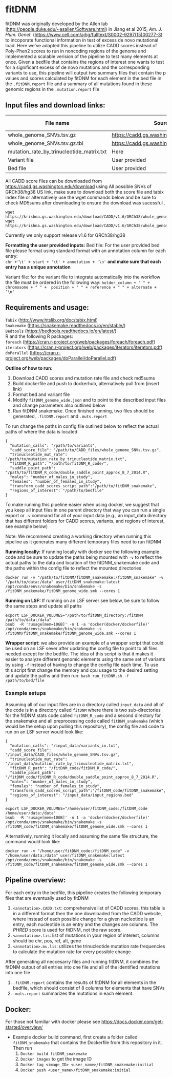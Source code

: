 # fitDNM
fitDNM was originally developed by the Allen lab (http://people.duke.edu/~asallen/Software.html) in Jiang et al 2015, *Am. J. Hum. Genet.*  (https://www.cell.com/ajhg/fulltext/S0002-9297(15)00277-3) to incoporate functional information in test of excess de novo mutational load. Here we've adapted this pipeline to utilize CADD scores instead of Poly-Phen2 scores to run in noncoding regions of the genome and implemented a scalable verision of the pipeline to test many elements at once. Given a bedfile that contains the regions of interest one wants to test for a significant excess of de novo mutations and the corresponding variants to use, this pipeline will output two summary files that contain the p values and scores calculated by fitDNM for each element in the bed file in the `.fitDNM.report` file and a summary of all mutations found in these genomic regions in the `.mutation.report` file

## Input files and download links:
| File name | Source | MD5Sum | annotation in configfile | 
|-----------| -------|------- | -------------------------|
| whole_genome_SNVs.tsv.gz|  https://cadd.gs.washington.edu/download | faaa80ef3948cf44e56a3629a90cdaaa | `cadd_score_file`| 
|whole_genome_SNVs.tsv.gz.tbi| https://cadd.gs.washington.edu/download |  4843cab24dd4992bb0cc5f1a7ebc807a | NA |
| mutation_rate_by_trinucleotide_matrix.txt | Here | ca2faad78f1055c266b5a8451bebf1cb | `trinucleotide_mut_rate` | 
| Variant file | User provided | NA| `mutation_calls` | 
| Bed file | User provided | NA | `regions_of_interest` | 

All CADD score files can be downloaded from  https://cadd.gs.washington.edu/download using All possible SNVs of GRCh38/hg38 US link, make sure to download both the score file and tabix index file or alternatively use the wget commands below and be sure to check MD5sums after downloading to ensure the download was sucessful  . 
```
wget https://krishna.gs.washington.edu/download/CADD/v1.6/GRCh38/whole_genome_SNVs.tsv.gz
wget https://krishna.gs.washington.edu/download/CADD/v1.6/GRCh38/whole_genome_SNVs.tsv.gz.tbi
```
Currently we only support release v1.6 for GRCh38/hg38 

__Formatting the user provided inputs:__
Bed file: For the user provided bed file please format using standard format with an annotation column for each entry:  
`chr +'\t' + start + '\t' + annotation + '\n'` __and make sure that each entry has a unique annotation__ 

Variant file: for the variant file to integrate automatically into the workflow the file must be ordered in the following way:
`holder_column + " " + chromosome + " " +  position + " " + reference + " " + alternate + '\n'`

## Requirements and usage: 
`Tabix` (http://www.htslib.org/doc/tabix.html) <br>
`Snakemake` (https://snakemake.readthedocs.io/en/stable/)<br>
`Bedtools` (https://bedtools.readthedocs.io/en/latest/)<br>
R and the following R packages:<br>
`foreach` (https://cran.r-project.org/web/packages/foreach/foreach.pdf)<br>
`iterators` (https://cran.r-project.org/web/packages/iterators/iterators.pdf)<br>
`doParallel` (https://cran.r-project.org/web/packages/doParallel/doParallel.pdf)<br>

__Outline of how to run:__ <br>
1. Download CADD scores and mutation rate file and check md5sums
2. Build dockerfile and push to dockerhub, alternatively pull from (insert link)
3. Format bed and variant file 
4. Modify `fitDNM_genome_wide.json` and  to point to the described input files and change parameters also outlined below 
5. Run fitDNM snakemake. Once finished running, two files should be generated, `.fitDNM.report` and `.muts.report` 


To run change the paths in config file outlined below to reflect the actual paths of where the data is located
```
{
  "mutation_calls": "/path/to/variants",
  "cadd_score_file": "/path/to/CADD_files/whole_genome_SNVs.tsv.gz",
  "trinucleotide_mut_rate": "/path/to/mutation_rate_by_trinucleotide_matrix.txt",
  "fitDNM_R_path": "/path/to/fitDNM_R_code/",
  "saddle_point_path": "/path/to/fitDNM_R_code/double_saddle_point_approx_8_7_2014.R",
  "males": "number_of_males_in_study",
  "females": "number_of_females_in_study",
  "transform_cadd_scores_script_path":"/path/to/fitDNM_snakemake",
  "regions_of_interest": "/path/to/bedfile"
}
```
To make running this pipeline easier when using docker, we suggest that you keep all input files in one parent directory that way you can run a single export or `-v` command for all of your input data  (e.g., an input_data directory that has different folders for CADD scores, variants, and regions of interest, see example below)


Note: We recommend creating a working directory when running this pipeline as it generates many different temporary files need to run fitDNM

__Running locally:__
If running locally with docker see the following example code and be sure to update the paths being mounted with `-v` to reflect the actual paths to the data and location of the fitDNM_snakemake code and the paths within the config file to reflect the mounted directories
```
docker run -v "/path/to/fitDNM/fitDNM_snakemake:/fitDNM_snakemake" -v "/path/to/data:/data" user/fitDNM_snakemake:latest /opt/conda/envs/snakemake/bin/snakemake -s /fitDNM_snakemake/fitDNM_genome_wide.smk --cores 1
```

__Running on LSF:__
If running on an LSF server see below, be sure to follow the same steps and update all paths

```
export LSF_DOCKER_VOLUMES="/path/to/fitDNM_directory:/fitDNM /path/to/data:/data"
bsub  -R 'rusage[mem=10GB]' -n 1 -a 'docker(docker/dockerfile)' /opt/conda/envs/snakemake/bin/snakemake -s /fitDNM/fitDNM_snakemake/fitDNM_genome_wide.smk --cores 1 
```
__Wrapper script:__ we also provide an example of a wrapper script that could be used on an LSF sever after updating the config file to point to all files needed except for the bedfile. The idea of this script is that it makes it easier to analyze different genomic elements using the same set of variants by using `-f` instead of having to change the config file each time. To use this script first change the memory and cpu usage to the desired setting and update the paths and then run:
```bash run_fitDNM.sh -f /path/to/bed/file```

### Example setups 
Assuming all of our input files are in a directory called `input_data` and all of the code is in a directory called `fitDNM` where there is two sub-directories for the fitDNM stats code called `fitDNM_R_code` and a second directory for the snakemake and all preprocessing code called `fitDNM_snakemake` (which would be the setup upon pulling this repository), the config file and code to run on an LSF server would look like:
```
{
  "mutation_calls": "/input_data/variants_in.txt",
  "cadd_score_file": "/input_data/CADD_files/whole_genome_SNVs.tsv.gz",
  "trinucleotide_mut_rate": "/input_data/mutation_rate_by_trinucleotide_matrix.txt",
  "fitDNM_R_path": "/fitDNM_code/fitDNM_R_code/",
  "saddle_point_path": "/fitDNM_code/fitDNM_R_code/double_saddle_point_approx_8_7_2014.R",
  "males": "number_of_males_in_study",
  "females": "number_of_females_in_study",
  "transform_cadd_scores_script_path":"/fitDNM_code/fitDNM_snakemake",
  "regions_of_interest": "/input_data/input_regions.bed"
}

export LSF_DOCKER_VOLUMES="/home/user/fitDNM_code:/fitDNM_code /home/user/data:/data"
bsub  -R 'rusage[mem=10GB]' -n 1 -a 'docker(docker/dockerfile)' /opt/conda/envs/snakemake/bin/snakemake -s /fitDNM_code/fitDNM_snakemake/fitDNM_genome_wide.smk --cores 1 
```
Alternatively, running it locally and assuming the same file structure, the command would look like:
```
docker run -v "/home/user/fitDNM_code:/fitDNM_code" -v "/home/user/data:/data" user/fitDNM_snakemake:latest /opt/conda/envs/snakemake/bin/snakemake -s /fitDNM_code/fitDNM_snakemake/fitDNM_genome_wide.smk --cores 1
```

## Pipeline overview:

For each entry in the bedfile, this pipeline creates the following temporary files that are eventually used by fitDNM 
 1. `<annotation>.CADD.txt`: comprehensive list of CADD scores, this table is in a different format then the one downloaded from the CADD website, where instead of each possible change for a given nucleotide is an entry, each nucleotide is an entry and the changes are columns. The _PHRED_ score is used for fitDNM, not the raw score.
 2. `<annotation>.lis`: list of mutations in your region of interest, columns should be chr, pos, ref, alt, gene
 3. `<annotation>.mu.lis`: utilizes the trinucleotide mutation rate frequencies to calculate the mutation rate for every possible change

After generating all neccesarry files and running fitDNM, it combines the fitDNM output of all entries into one file and all of the identified mutations into one file 
 1. `.fitDNM.report` contains the results of fitDNM for all elements in the bedfile, which should consist of 8 columns for elements that have SNVs
 2. `.muts.report` summarizes the mutations in each element.


 
## Docker:
For those not familiar with docker please see https://docs.docker.com/get-started/overview/
- Example docker build command, first create a folder called `fitDNM_snakemake` that contains the Dockerfile from this repository in it. Then run
  1. `Docker build fitDNM_snakemake`
  2. `Docker images` to get the image ID
  3. `Docker tag <image_ID> <user_name>/fitDNM_snakemake:initial`
  4. `Docker push <user_name>/fitDNM_snakemake:initial`
